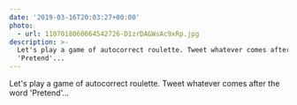```yaml
---
date: '2019-03-16T20:03:27+00:00'
photo:
  - url: 1107018060064542726-D1zrDAGWsAc9xRp.jpg
description: >-
  Let's play a game of autocorrect roulette. Tweet whatever comes after the word
  'Pretend'...
---
```

Let's play a game of autocorrect roulette. Tweet whatever comes after the word 'Pretend'... 
